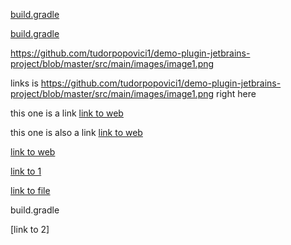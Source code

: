[build.gradle](build.gradle#L29)

[build.gradle](build.gradle#L36)

https://github.com/tudorpopovici1/demo-plugin-jetbrains-project/blob/master/src/main/images/image1.png

links is <https://github.com/tudorpopovici1/demo-plugin-jetbrains-project/blob/master/src/main/images/image1.png> right here

this one is a link [link to web](https://github.com/tudorpopovici1/demo-plugin-jetbrains-project/blob/master/src/main/images/image1.png)     

this one is also a link [link to web](https://github.com/tudorpopovici1/demo-plugin-jetbrains-project/blob/does-not-exist/images/image1.png)     

[link to web](https://github.com/tudorpopovici1/Green-beam/blob/master/design)     


[link to 1][1]

[link to file](src/main/images/image1.png)

build.gradle

[link to 2]

[1]: https://github.com/tudorpopovici1/demo-plugin-jetbrains-project/blob/master/src/main/images/image1.png
[2]: src/main/images/image1.png
